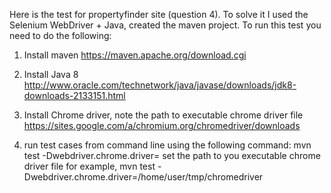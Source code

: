 Here is the test for propertyfinder site (question 4). To solve it I used the Selenium WebDriver + Java, created the maven project. To run this test you need to do the following:

1. Install maven
https://maven.apache.org/download.cgi

2. Install Java 8
http://www.oracle.com/technetwork/java/javase/downloads/jdk8-downloads-2133151.html

3. Install Chrome driver, note the path to executable chrome driver file
https://sites.google.com/a/chromium.org/chromedriver/downloads

4. run test cases from command line using the following command:
mvn test -Dwebdriver.chrome.driver=<path to executable chrome driver file>
set the path to you executable chrome driver file 
for example, mvn test -Dwebdriver.chrome.driver=/home/user/tmp/chromedriver
